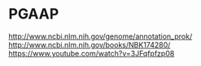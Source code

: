 # PGAAP

http://www.ncbi.nlm.nih.gov/genome/annotation_prok/
http://www.ncbi.nlm.nih.gov/books/NBK174280/
https://www.youtube.com/watch?v=3JFqfpfzp08

